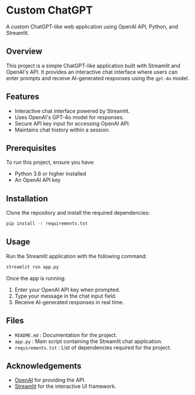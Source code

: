 # Custom ChatGPT

A custom ChatGPT-like web application using OpenAI API, Python, and Streamlit.

## Overview
This project is a simple ChatGPT-like application built with Streamlit and OpenAI's API. It provides an interactive chat interface where users can enter prompts and receive AI-generated responses using the `gpt-4o` model.

## Features
- Interactive chat interface powered by Streamlit.
- Uses OpenAI's GPT-4o model for responses.
- Secure API key input for accessing OpenAI API.
- Maintains chat history within a session.

## Prerequisites
To run this project, ensure you have:
- Python 3.8 or higher installed
- An OpenAI API key

## Installation
Clone the repository and install the required dependencies:

```sh
pip install -r requirements.txt
```

## Usage
Run the Streamlit application with the following command:

```sh
streamlit run app.py
```

Once the app is running:
1. Enter your OpenAI API key when prompted.
2. Type your message in the chat input field.
3. Receive AI-generated responses in real time.

## Files
- `README.md` : Documentation for the project.
- `app.py` : Main script containing the Streamlit chat application.
- `requirements.txt` : List of dependencies required for the project.

## Acknowledgements
- [OpenAI](https://openai.com/) for providing the API.
- [Streamlit](https://streamlit.io/) for the interactive UI framework.

